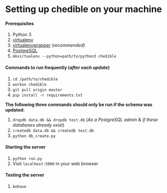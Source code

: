 # Setting up chedible on your machine

#### Prerequisites
1. Python 3 
1. [virtualenv](https://virtualenv.pypa.io/en/latest/installation.html) 
3. [virtualenvwrapper](https://virtualenvwrapper.readthedocs.org/en/latest/) (*recommended*)
4. [PostgreSQL](https://github.com/CheriPai/chedible/blob/master/docs/install_postgres.md)
5. ```mkvirtualenv --python=path/to/python3 chedible```

#### Commands to run frequently (*after each update*)
1. ```cd /path/to/chedible```
1. ```workon chedible```
1. ```git pull origin master```
1. ```pip install -r requirements.txt```

**The following three commands should only be run if the schema was updated:**

1. ```dropdb data.db && dropdb test.db``` (*As a PostgreSQL admin & if these databases already exist*)
1. ```createdb data.db && createdb test.db```
1. ```python db_create.py```

#### Starting the server
1. ```python run.py```
2. Visit ```localhost:5000``` in your web browser

#### Testing the server
1. ```behave```
